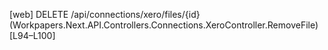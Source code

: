 [web] DELETE /api/connections/xero/files/{id}  (Workpapers.Next.API.Controllers.Connections.XeroController.RemoveFile)  [L94–L100]

